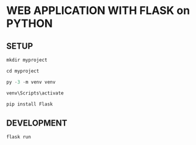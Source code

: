 # WEB APPLICATION WITH FLASK on PYTHON

## SETUP

```ts
mkdir myproject

cd myproject

py -3 -m venv venv

venv\Scripts\activate
```

```ts
pip install Flask
```

## DEVELOPMENT

```ts
flask run
```
